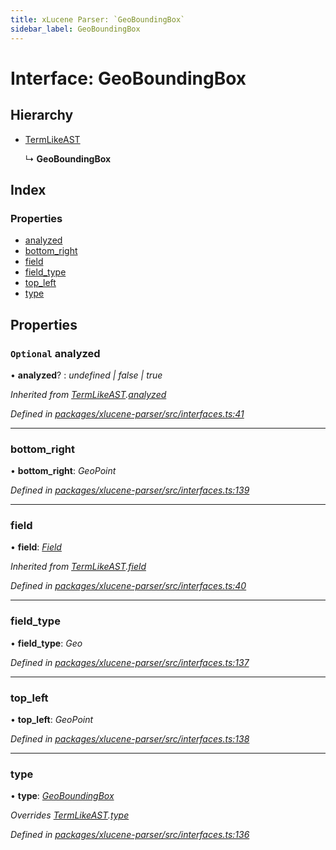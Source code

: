 ```yaml
---
title: xLucene Parser: `GeoBoundingBox`
sidebar_label: GeoBoundingBox
---
```


# Interface: GeoBoundingBox

## Hierarchy

* [TermLikeAST](termlikeast.md)

  ↳ **GeoBoundingBox**

## Index

### Properties

* [analyzed](geoboundingbox.md#optional-analyzed)
* [bottom_right](geoboundingbox.md#bottom_right)
* [field](geoboundingbox.md#field)
* [field_type](geoboundingbox.md#field_type)
* [top_left](geoboundingbox.md#top_left)
* [type](geoboundingbox.md#type)

## Properties

### `Optional` analyzed

• **analyzed**? : *undefined | false | true*

*Inherited from [TermLikeAST](termlikeast.md).[analyzed](termlikeast.md#optional-analyzed)*

*Defined in [packages/xlucene-parser/src/interfaces.ts:41](https://github.com/terascope/teraslice/blob/b843209f9/packages/xlucene-parser/src/interfaces.ts#L41)*

___

###  bottom_right

• **bottom_right**: *GeoPoint*

*Defined in [packages/xlucene-parser/src/interfaces.ts:139](https://github.com/terascope/teraslice/blob/b843209f9/packages/xlucene-parser/src/interfaces.ts#L139)*

___

###  field

• **field**: *[Field](../overview.md#field)*

*Inherited from [TermLikeAST](termlikeast.md).[field](termlikeast.md#field)*

*Defined in [packages/xlucene-parser/src/interfaces.ts:40](https://github.com/terascope/teraslice/blob/b843209f9/packages/xlucene-parser/src/interfaces.ts#L40)*

___

###  field_type

• **field_type**: *Geo*

*Defined in [packages/xlucene-parser/src/interfaces.ts:137](https://github.com/terascope/teraslice/blob/b843209f9/packages/xlucene-parser/src/interfaces.ts#L137)*

___

###  top_left

• **top_left**: *GeoPoint*

*Defined in [packages/xlucene-parser/src/interfaces.ts:138](https://github.com/terascope/teraslice/blob/b843209f9/packages/xlucene-parser/src/interfaces.ts#L138)*

___

###  type

• **type**: *[GeoBoundingBox](../enums/asttype.md#geoboundingbox)*

*Overrides [TermLikeAST](termlikeast.md).[type](termlikeast.md#type)*

*Defined in [packages/xlucene-parser/src/interfaces.ts:136](https://github.com/terascope/teraslice/blob/b843209f9/packages/xlucene-parser/src/interfaces.ts#L136)*
